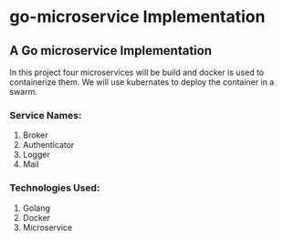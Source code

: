 # go-microservice Implementation
## A Go microservice Implementation
In this project four microservices will be build and docker is used to containerize them.
We will use kubernates to deploy the container in a swarm.

### Service Names:
1. Broker
2. Authenticator
3. Logger
4. Mail

### Technologies Used:
1. Golang
2. Docker
3. Microservice
